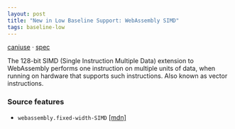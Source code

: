 ```yaml
---
layout: post
title: "New in Low Baseline Support: WebAssembly SIMD"
tags: baseline-low
---
```


[caniuse](https://caniuse.com/?search=wasm-simd) · [spec](https://webassembly.github.io/spec/core/bikeshed/#vector-instructions)

The 128-bit SIMD (Single Instruction Multiple Data) extension to WebAssembly performs one instruction on multiple units of data, when running on hardware that supports such instructions. Also known as vector instructions.

### Source features

- ``webassembly.fixed-width-SIMD`` [[mdn]](https://developer.mozilla.org/en-US/search?q=webassembly.fixed-width-SIMD)
